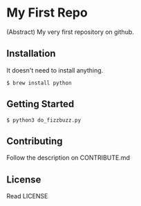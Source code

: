 # My First Repo
(Abstract) My very first repository on github.

## Installation
<!-- case 1 -->
It doesn't need to install anything.

<!-- case 2 -->
```shell
$ brew install python
```

## Getting Started
`$ python3 do_fizzbuzz.py`

## Contributing
Follow the description on CONTRIBUTE.md

## License
Read LICENSE
